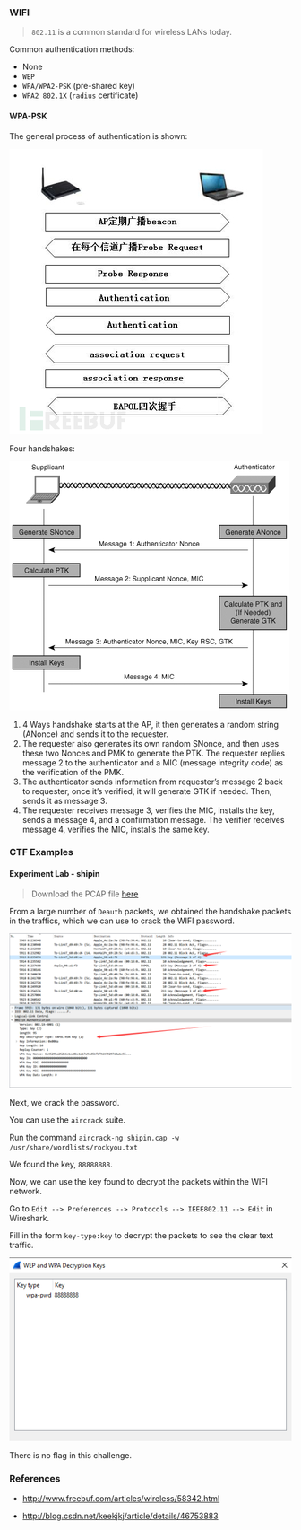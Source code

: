 ### WIFI


> `802.11` is a common standard for wireless LANs today.

 Common authentication methods:


- None
- `WEP‍‍`
- `WPA/WPA2-PSK` (pre-shared key)‍‍
- `WPA2 802.1X` (`radius` certificate)


#### WPA-PSK


The general process of authentication is shown:


![wpa-psk](./figure/wpa-psk.png)



Four handshakes:


![eapol](./figure/eapol.png)



1. 4 Ways handshake starts at the AP, it then generates a random string (ANonce) and sends it to the requester.
2. The requester also generates its own random SNonce, and then uses these two Nonces and PMK to generate the PTK. The requester replies message 2 to the authenticator and a MIC (message integrity code) as the verification of the PMK.
3. The authenticator sends information from requester’s message 2 back to requester, once it’s verified, it will generate GTK if needed. Then, sends it as message 3.
4. The requester receives message 3, verifies the MIC, installs the key, sends a message 4, and a confirmation message. The verifier receives message 4, verifies the MIC, installs the same key.


### CTF Examples


#### Experiment Lab - shipin


> Download the PCAP file [here](https://github.com/ctf-wiki/ctf-challenges/tree/master/misc/cap/%E5%AE%9E%E9%AA%8C%E5%90%A7-shipin)

From a large number of `Deauth` packets, we obtained the handshake packets in the traffics, which we can use to crack the WIFI password.


![shiyanba-wpa](./figure/shiyanba-wpa.png)


Next, we crack the password.

You can use the `aircrack` suite.

Run the command `aircrack-ng shipin.cap -w /usr/share/wordlists/rockyou.txt`

We found the key, `88888888`.

Now, we can use the key found to decrypt the packets within the WIFI network.

Go to `Edit --> Preferences --> Protocols --> IEEE802.11 --> Edit` in Wireshark.

Fill in the form `key-type:key` to decrypt the packets to see the clear text traffic.


![](./figure/wep-key.png)


There is no flag in this challenge.

### References


- http://www.freebuf.com/articles/wireless/58342.html

- http://blog.csdn.net/keekjkj/article/details/46753883
